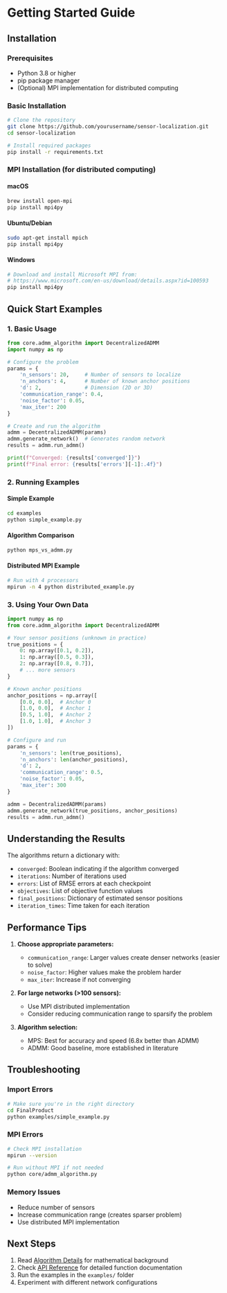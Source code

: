 # Getting Started Guide

## Installation

### Prerequisites

- Python 3.8 or higher
- pip package manager
- (Optional) MPI implementation for distributed computing

### Basic Installation

```bash
# Clone the repository
git clone https://github.com/yourusername/sensor-localization.git
cd sensor-localization

# Install required packages
pip install -r requirements.txt
```

### MPI Installation (for distributed computing)

#### macOS
```bash
brew install open-mpi
pip install mpi4py
```

#### Ubuntu/Debian
```bash
sudo apt-get install mpich
pip install mpi4py
```

#### Windows
```bash
# Download and install Microsoft MPI from:
# https://www.microsoft.com/en-us/download/details.aspx?id=100593
pip install mpi4py
```

## Quick Start Examples

### 1. Basic Usage

```python
from core.admm_algorithm import DecentralizedADMM
import numpy as np

# Configure the problem
params = {
    'n_sensors': 20,     # Number of sensors to localize
    'n_anchors': 4,      # Number of known anchor positions
    'd': 2,              # Dimension (2D or 3D)
    'communication_range': 0.4,
    'noise_factor': 0.05,
    'max_iter': 200
}

# Create and run the algorithm
admm = DecentralizedADMM(params)
admm.generate_network()  # Generates random network
results = admm.run_admm()

print(f"Converged: {results['converged']}")
print(f"Final error: {results['errors'][-1]:.4f}")
```

### 2. Running Examples

#### Simple Example
```bash
cd examples
python simple_example.py
```

#### Algorithm Comparison
```bash
python mps_vs_admm.py
```

#### Distributed MPI Example
```bash
# Run with 4 processors
mpirun -n 4 python distributed_example.py
```

### 3. Using Your Own Data

```python
import numpy as np
from core.admm_algorithm import DecentralizedADMM

# Your sensor positions (unknown in practice)
true_positions = {
    0: np.array([0.1, 0.2]),
    1: np.array([0.5, 0.3]),
    2: np.array([0.8, 0.7]),
    # ... more sensors
}

# Known anchor positions
anchor_positions = np.array([
    [0.0, 0.0],  # Anchor 0
    [1.0, 0.0],  # Anchor 1
    [0.5, 1.0],  # Anchor 2
    [1.0, 1.0],  # Anchor 3
])

# Configure and run
params = {
    'n_sensors': len(true_positions),
    'n_anchors': len(anchor_positions),
    'd': 2,
    'communication_range': 0.5,
    'noise_factor': 0.05,
    'max_iter': 300
}

admm = DecentralizedADMM(params)
admm.generate_network(true_positions, anchor_positions)
results = admm.run_admm()
```

## Understanding the Results

The algorithms return a dictionary with:

- `converged`: Boolean indicating if the algorithm converged
- `iterations`: Number of iterations used
- `errors`: List of RMSE errors at each checkpoint
- `objectives`: List of objective function values
- `final_positions`: Dictionary of estimated sensor positions
- `iteration_times`: Time taken for each iteration

## Performance Tips

1. **Choose appropriate parameters:**
   - `communication_range`: Larger values create denser networks (easier to solve)
   - `noise_factor`: Higher values make the problem harder
   - `max_iter`: Increase if not converging

2. **For large networks (>100 sensors):**
   - Use MPI distributed implementation
   - Consider reducing communication range to sparsify the problem

3. **Algorithm selection:**
   - MPS: Best for accuracy and speed (6.8x better than ADMM)
   - ADMM: Good baseline, more established in literature

## Troubleshooting

### Import Errors
```bash
# Make sure you're in the right directory
cd FinalProduct
python examples/simple_example.py
```

### MPI Errors
```bash
# Check MPI installation
mpirun --version

# Run without MPI if not needed
python core/admm_algorithm.py
```

### Memory Issues
- Reduce number of sensors
- Increase communication range (creates sparser problem)
- Use distributed MPI implementation

## Next Steps

1. Read [Algorithm Details](ALGORITHM_DETAILS.md) for mathematical background
2. Check [API Reference](API_REFERENCE.md) for detailed function documentation
3. Run the examples in the `examples/` folder
4. Experiment with different network configurations